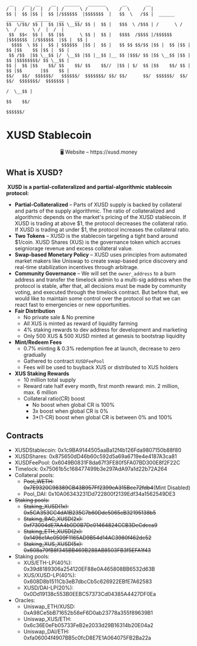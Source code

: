 ```
 __    __  __    __   ______   _______      __       __                                         
/  |  /  |/  |  /  | /      \ /       \    /  \     /  |                                        
$$ |  $$ |$$ |  $$ |/$$$$$$  |$$$$$$$  |   $$  \   /$$ |  ______   _______    ______   __    __ 
$$  \/$$/ $$ |  $$ |$$ \__$$/ $$ |  $$ |   $$$  \ /$$$ | /      \ /       \  /      \ /  |  /  |
 $$  $$<  $$ |  $$ |$$      \ $$ |  $$ |   $$$$  /$$$$ |/$$$$$$  |$$$$$$$  |/$$$$$$  |$$ |  $$ |
  $$$$  \ $$ |  $$ | $$$$$$  |$$ |  $$ |   $$ $$ $$/$$ |$$ |  $$ |$$ |  $$ |$$    $$ |$$ |  $$ |
 $$ /$$  |$$ \__$$ |/  \__$$ |$$ |__$$ |__ $$ |$$$/ $$ |$$ \__$$ |$$ |  $$ |$$$$$$$$/ $$ \__$$ |
$$ |  $$ |$$    $$/ $$    $$/ $$    $$//  |$$ | $/  $$ |$$    $$/ $$ |  $$ |$$       |$$    $$ |
$$/   $$/  $$$$$$/   $$$$$$/  $$$$$$$/ $$/ $$/      $$/  $$$$$$/  $$/   $$/  $$$$$$$/  $$$$$$$ |
                                                                                      /  \__$$ |
                                                                                      $$    $$/ 
                                                                                       $$$$$$/  
```





# XUSD Stablecoin

<p align="center">
🖥 Website – https://xusd.money
</p>


## What is XUSD?
<b> XUSD is a partial-collateralized and partial-algorithmic stablecoin protocol: </b>

  * <b>Partial-Collateralized</b> – Parts of XUSD supply is backed by collateral and parts of the supply algorithmic. The ratio of collateralized and algorithmic depends on the market's pricing of the XUSD stablecoin. If XUSD is trading at above $1, the protocol decreases the collateral ratio. If XUSD is trading at under $1, the protocol increases the collateral ratio. 
  * <b>Two Tokens</b> – XUSD is the stablecoin targeting a tight band around $1/coin. XUSD Shares (XUS) is the governance token which accrues seigniorage revenue and excess collateral value.
  * <b>Swap-based Monetary Policy</b> – XUSD uses principles from automated market makers like Uniswap to create swap-based price discovery and real-time stabilization incentives through arbitrage.
  * <b>Community Governance</b> – We will set the `owner_address` to a burn address and transfer the timelock admin to a multi-sig address when the protocol is stable, after that, all decisions must be made by community voting, and executed through the timelock contract. But before that, we would like to maintain some control over the protocol so that we can react fast to emergencies or new opportunities.
  * <b>Fair Distribution</b> 
      * No private sale & No premine
      * All XUS is minted as reward of liquidity farming
      * 4% staking rewards to dev address for development and marketing
      * Only 500 XUS & 500 XUSD minted at genesis to bootstrap liquidity
  * <b>Mint/Redeem Fees</b> 
      * 0.7% minting & 0.3% redemption fee at launch, decrease to zero gradually
      * Gathered to contract `XUSDFeePool`
      * Fees will be used to buyback XUS or distributed to XUS holders
  * <b>XUS Staking Rewards</b> 
      * 10 million total supply
      * Reward rate half every month, first month reward: min. 2 million, max. 6 million
      * Collateral ratio(CR) boost
          * No boost when global CR is 100%
          * 3x boost when global CR is 0%
          * 3*(1-CR) boost when global CR is between 0% and 100%

## Contracts

* XUSDStablecoin: 0x1c9BA9144505aaBa12f4b126Fda9807150b88f80
* XUSDShares: 0x875650dD46b60c592d5a69a6719e4e4187A3ca81
* XUSDFeePool: 0x6049B0831F8da67f3FE80f5FA07BD300E8f2F22C
* Timelock: 0x75061b5c168477499b3e297AdA97a1d22b72A264
* Collateral pools:
  * ~~Pool_WETH: 0x7E9320C98389CB43B957Ff2399eA315Bce72fdb4~~(Mint Disabled)
  * Pool_DAI: 0x10A06343231Dd722800f2139Edf34a1562549DE3
* ~~Staking pools:~~
  * ~~Staking_XUSD(1x): 0x5CA353CC4dA1B235C7b60Dde5065eB32195138b5~~
  * ~~Staking_BAC_XUSD(2x): 0xf73004dE7AA4b0D0B7Dc01464824CCB3DeCdcca9~~
  * ~~Staking_ETH_XUSD(2x): 0x1496e1Ac0509F1165AD9B54d14AC3980f462dc52~~
  * ~~Staking_XUS_XUSD(5x): 0x608a79fB8f345BB469B288AB8503FB3f5EFA1f43~~
* Staking pools:
  * XUS/ETH-LP(40%): 0x39d8189306a254120EF88e0A465808BB6532d63B
  * XUS/XUSD-LP(40%): 0x608D8b1511Cb3eB7dbcCb5c626922EBfE7A62583
  * XUSD/DAI-LP(20%): 0x0Dd19138c553B0EEBC57373Cd04385A4427DF0Ea
* Oracles:
  * Uniswap_ETH/XUSD: 0xA98Ce5bB71652b58eF6D0ab23778a355f89639B1
  * Uniswap_XUS/ETH: 0x6c36E0eFb05733FeB2e2033d29B16314b20E04a2
  * Uniswap_DAI/ETH: 0xfa06004f4907BB5c0fcD8E7E1A064075FB2Ba22a